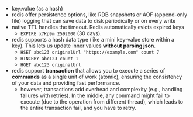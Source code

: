 - key:value (as a hash)
- redis offer persistence options, like RDB snapshots or AOF (append-only file) logging that can save data to disk periodically or on every write
- native TTL handles the timeout. Redis automatically evicts expired keys
  - `EXPIRE x7Kp9m 2592000` (30 days).
- redis supports a hash data type (like a mini key-value store within a key). This lets us update inner values **without parsing json**.
  - `HSET abc123 originalUrl "https://example.com" count 7`
  - `HINCRBY abc123 count 1`
  - `HGET abc123 originalUrl`
- redis support **transaction** that allows you to execute a series of **commands** as a single unit of work (atomic), ensuring the consistency of your data and providing fast performance.
  - however, transactions add overhead and complexity (e.g., handling failures with retries). In the middle, any command might fail to execute (due to the operation from different thread), which leads to the entire transaction fail, and you have to retry.



